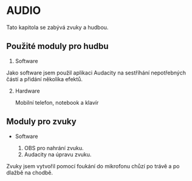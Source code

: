 # AUDIO #
Tato kapitola se zabývá zvuky a hudbou.

## Použité moduly pro hudbu ## 
1. Software

Jako software jsem použil aplikaci Audacity na sestříhání nepotřebných částí a přidání několika efektů.

2. Hardware

    Mobilní telefon, notebook a klavír

## Moduly pro zvuky ##

- Software

    1. OBS pro nahrání zvuku.
    2. Audacity na úpravu zvuku.

Zvuky jsem vytvořil pomocí foukání do mikrofonu chůzí po trávě a po dlažbě na chodbě.
    